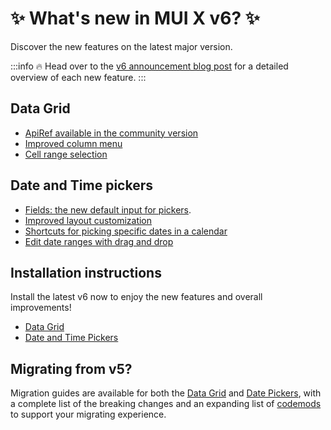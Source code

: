 # ✨ What's new in MUI X v6? ✨

<p class="description">Discover the new features on the latest major version.</p>

:::info
🔥 Head over to the [v6 announcement blog post](https://mui.com/blog/mui-x-v6/) for a detailed overview of each new feature.
:::
## Data Grid

- [ApiRef available in the community version](/x/react-data-grid/api-object/)
- [Improved column menu](/x/react-data-grid/column-menu/)
- [Cell range selection](/x/react-data-grid/cell-selection/) [<span class="plan-premium"></span>](/x/introduction/licensing/#premium-plan)

## Date and Time pickers

- [Fields: the new default input for pickers](/x/react-date-pickers/fields/).
- [Improved layout customization](/x/react-date-pickers/custom-layout/)
- [Shortcuts for picking specific dates in a calendar](/x/react-date-pickers/shortcuts/)
- [Edit date ranges with drag and drop](/x/react-date-pickers/date-range-calendar/) [<span class="plan-pro"></span>](/x/introduction/licensing/#pro-plan)

## Installation instructions

Install the latest v6 now to enjoy the new features and overall improvements!

- [Data Grid](/x/react-data-grid/getting-started/#installation)
- [Date and Time Pickers](/x/react-date-pickers/getting-started/#installation)

## Migrating from v5?

<!-- #default-branch-switch -->

Migration guides are available for both the [Data Grid](/x/migration/migration-data-grid-v5/) and [Date Pickers](/x/migration/migration-pickers-v5/), with a complete list of the breaking changes and an expanding list of [codemods](https://github.com/mui/mui-x/blob/master/packages/x-codemod/README.md) to support your migrating experience.
